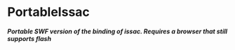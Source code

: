 # PortableIssac #
***Portable SWF version of the binding of issac. Requires a browser that still supports flash***
